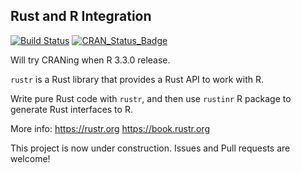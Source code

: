 ## Rust and R Integration

[![Build Status](https://travis-ci.org/rustr/rustinr.svg?branch=master)](https://travis-ci.org/rustr/rustinr)
[![CRAN_Status_Badge](http://www.r-pkg.org/badges/version/re2r)](http://cran.r-project.org/package=rustinr)

Will try CRANing when R 3.3.0 release.

`rustr` is a Rust library that provides a Rust API to work with R.

Write pure Rust code with `rustr`, and then use `rustinr` R package to generate Rust interfaces to R.

More info: https://rustr.org https://book.rustr.org

This project is now under construction. Issues and Pull requests are welcome!
